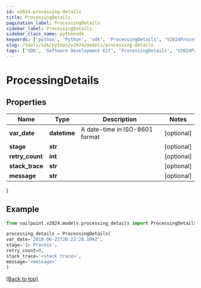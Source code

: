 ```yaml
---
id: v2024-processing-details
title: ProcessingDetails
pagination_label: ProcessingDetails
sidebar_label: ProcessingDetails
sidebar_class_name: pythonsdk
keywords: ['python', 'Python', 'sdk', 'ProcessingDetails', 'V2024ProcessingDetails'] 
slug: /tools/sdk/python/v2024/models/processing-details
tags: ['SDK', 'Software Development Kit', 'ProcessingDetails', 'V2024ProcessingDetails']
---
```


# ProcessingDetails


## Properties

Name | Type | Description | Notes
------------ | ------------- | ------------- | -------------
**var_date** | **datetime** | A date-time in ISO-8601 format | [optional] 
**stage** | **str** |  | [optional] 
**retry_count** | **int** |  | [optional] 
**stack_trace** | **str** |  | [optional] 
**message** | **str** |  | [optional] 
}

## Example

```python
from sailpoint.v2024.models.processing_details import ProcessingDetails

processing_details = ProcessingDetails(
var_date='2018-06-25T20:22:28.104Z',
stage='In Process',
retry_count=0,
stack_trace='<stack trace>',
message='<message>'
)

```
[[Back to top]](#) 

